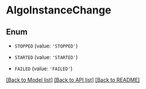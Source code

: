 # AlgoInstanceChange


## Enum

* `STOPPED` (value: `'STOPPED'`)

* `STARTED` (value: `'STARTED'`)

* `FAILED` (value: `'FAILED'`)

[[Back to Model list]](../README.md#documentation-for-models) [[Back to API list]](../README.md#documentation-for-api-endpoints) [[Back to README]](../README.md)


